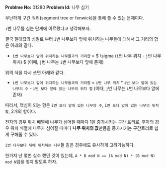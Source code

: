 **Problme No:** 01280
**Problem Id:** 나무 심기


무난하게 구간 쿼리(segment tree or fenwick)을 통해 풀 수 있는 문제이다.


`i`번 나무를 심는 단계에 이르렀다고 생각해보자.


결국 절대값의 성질로 부터 `i`번 나무보다 앞에 위치하는 나무들에 대해서 그 거리의 합은 아래와 같다.


- `i번 나무보다 앞에 위치하는 나무들과의 거리합` = $ \sigma (`i`번 나무 위치 - `j`번 나무 위치) $
(이때, `j`번 나무는 `i`번 나무보다 앞에 존재)


위의 식을 다시 쓰면 아래와 같다.


- `i번 나무보다 앞에 위치하는 나무들과의 거리합` = `i번 나무 위치` * `i번 보다 앞에 있는 나무의 수` - `i번 보다 앞에 있는 나무의 위치 합`
(이때, `j`번 나무는 `i`번 나무보다 앞에 존재)


따라서, 핵심이 되는 항은 `i번 보다 앞에 있는 나무의 수`, `i번 보다 앞에 있는 나무의 위치 합`, 2개의 항이다.


전자의 경우 위치 배열에 나무가 심어질 때마다 1을 증가시키는 구간 트리로, 후자의 경우 위치 배열에 나무가 심어질 때마다 **나무 위치의 값**만큼을 증가시키는 구간트리로 쉽게 구해줄 수 있다.


`i번 나무보다 뒤에 위치하는 나무`들 같은 경우에도 유사하게 고려가능하다.


한가지 난 몇번 실수 했던 것이 있는데, `A * B mod N == (A mod N) * (B mod N) mod N`임을 잊지 말도록 하자.
